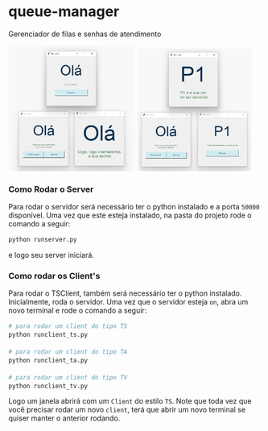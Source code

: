 # queue-manager

Gerenciador de filas e senhas de atendimento

<p float="left">
  <img src="./client_start_state.png" width="50%" /> 
  <img src="./client_running_state.png" width="45%" />
</p>



### Como Rodar o Server

Para rodar o servidor será necessário ter o python instalado e a porta `50000` disponível. Uma vez que este esteja instalado, na pasta do projeto rode o comando a seguir:
```sh
python runserver.py
```

e logo seu server iniciará.

### Como rodar os Client's

Para rodar o TSClient, também será necessário ter o python instalado. Inicialmente, roda o servidor. Uma vez que o servidor esteja `on`, abra um novo terminal e rode o comando a seguir:
```sh
# para rodar um client do tipo TS
python runclient_ts.py

# para rodar um client do tipo TA
python runclient_ta.py

# para rodar um client do tipo TV
python runclient_tv.py
```

Logo um janela abrirá com um `Client` do estilo `TS`. Note que toda vez que você precisar rodar um novo `client`, terá que abrir um novo terminal se quiser manter o anterior rodando.
